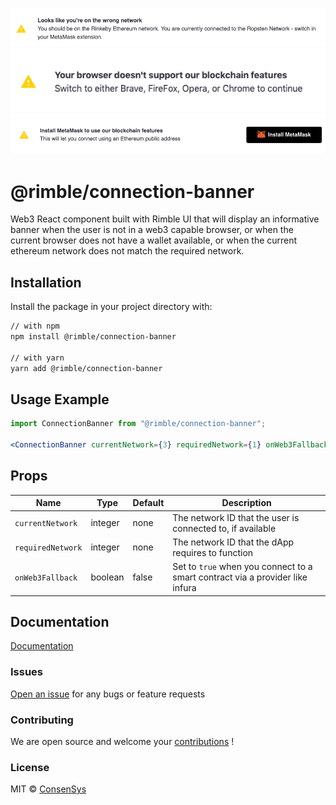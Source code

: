 ![Rimble Connection Banner - wrong network](./_assets/connection-banner-wrong-network.png)
![Rimble Connection Banner - incompatible browser](./_assets/connection-banner-incompatible-browser.png)
![Rimble Connection Banner - no wallet](./_assets/connection-banner-no-wallet.png)

# @rimble/connection-banner

Web3 React component built with Rimble UI that will display an informative banner when the user is not in a web3 capable browser, or when the current browser does not have a wallet available, or when the current ethereum network does not match the required network.

## Installation

Install the package in your project directory with:

```sh
// with npm
npm install @rimble/connection-banner

// with yarn
yarn add @rimble/connection-banner
```


## Usage Example
```jsx
import ConnectionBanner from "@rimble/connection-banner";

<ConnectionBanner currentNetwork={3} requiredNetwork={1} onWeb3Fallback={true} />
```

## Props
| Name    | Type   | Default | Description                                  |
| ------- | ------ | ------- | -------------------------------------------- |
| `currentNetwork`   | integer | none  | The network ID that the user is connected to, if available |
| `requiredNetwork`  | integer | none   | The network ID that the dApp requires to function   |
| `onWeb3Fallback`  | boolean | false   | Set to `true` when you connect to a smart contract via a provider like infura   |


## Documentation

[Documentation](https://consensys.github.io/rimble-ui/)

### Issues

[Open an issue](https://github.com/ConsenSys/rimble-web3-components/issues) for any bugs or feature requests

### Contributing

We are open source and welcome your [contributions](https://github.com/ConsenSys/rimble-web3-components/CONTRIBUTIONS.md) !

### License

MIT © [ConsenSys](https://github.com/ConsenSys)
